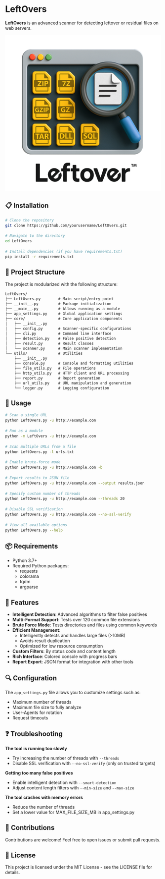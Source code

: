 # LeftOvers

**LeftOvers** is an advanced scanner for detecting leftover or residual files on web servers.

![Screenshot of a comment on a GitHub issue showing an image, added in the Markdown, of an Octocat smiling and raising a tentacle.](LeftOver.png)
## 📋 Installation

```bash
# Clone the repository
git clone https://github.com/yourusername/LeftOvers.git

# Navigate to the directory
cd LeftOvers

# Install dependencies (if you have requirements.txt)
pip install -r requirements.txt
```

## 📁 Project Structure

The project is modularized with the following structure:

```
LeftOvers/
├── LeftOvers.py        # Main script/entry point
├── __init__.py         # Package initialization
├── __main__.py         # Allows running as a module
├── app_settings.py     # Global application settings
├── core/               # Core application components
│   ├── __init__.py
│   ├── config.py       # Scanner-specific configurations
│   ├── cli.py          # Command line interface
│   ├── detection.py    # False positive detection
│   ├── result.py       # Result classes
│   └── scanner.py      # Main scanner implementation
└── utils/              # Utilities
    ├── __init__.py
    ├── console.py      # Console and formatting utilities
    ├── file_utils.py   # File operations
    ├── http_utils.py   # HTTP client and URL processing
    ├── report.py       # Report generation
    ├── url_utils.py    # URL manipulation and generation
    └── logger.py       # Logging configuration
```

## 🚀 Usage

```bash
# Scan a single URL
python LeftOvers.py -u http://example.com

# Run as a module
python -m LeftOvers -u http://example.com

# Scan multiple URLs from a file
python LeftOvers.py -l urls.txt

# Enable brute-force mode
python LeftOvers.py -u http://example.com -b

# Export results to JSON file
python LeftOvers.py -u http://example.com --output results.json

# Specify custom number of threads
python LeftOvers.py -u http://example.com --threads 20

# Disable SSL verification
python LeftOvers.py -u http://example.com --no-ssl-verify

# View all available options
python LeftOvers.py --help
```

## 📦 Requirements

- Python 3.7+
- Required Python packages:
  - requests
  - colorama
  - tqdm
  - argparse

## 🔧 Features

- **Intelligent Detection**: Advanced algorithms to filter false positives
- **Multi-Format Support**: Tests over 120 common file extensions
- **Brute Force Mode**: Tests directories and files using common keywords
- **Efficient Management**:
  - Intelligently detects and handles large files (>10MB)
  - Avoids result duplication
  - Optimized for low resource consumption
- **Custom Filters**: By status code and content length
- **Rich Interface**: Colored console with progress bars
- **Report Export**: JSON format for integration with other tools

## 🔍 Configuration

The `app_settings.py` file allows you to customize settings such as:
- Maximum number of threads
- Maximum file size to fully analyze
- User-Agents for rotation
- Request timeouts

## ❓ Troubleshooting

**The tool is running too slowly**
- Try increasing the number of threads with `--threads`
- Disable SSL verification with `--no-ssl-verify` (only on trusted targets)

**Getting too many false positives**
- Enable intelligent detection with `--smart-detection`
- Adjust content length filters with `--min-size` and `--max-size`

**The tool crashes with memory errors**
- Reduce the number of threads
- Set a lower value for MAX_FILE_SIZE_MB in app_settings.py

## 🤝 Contributions

Contributions are welcome! Feel free to open issues or submit pull requests.

## 📄 License

This project is licensed under the MIT License - see the LICENSE file for details.
